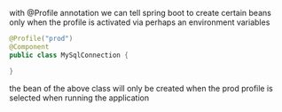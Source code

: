 with @Profile annotation we can tell spring boot to create certain beans only when the profile is activated via perhaps an environment variables

```java
@Profile("prod")
@Component
public class MySqlConnection {

} 
```

the bean of the above class will only be created when the prod profile is selected when running the application

